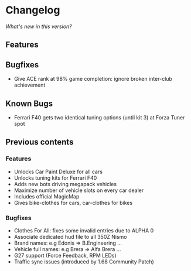 # Changelog

*What's new in this version?*

## Features


## Bugfixes

- Give ACE rank at 98% game completion: ignore broken inter-club achievement

## Known Bugs

- Ferrari F40 gets two identical tuning options (until kit 3) at Forza Tuner spot

## Previous contents

### Features

- Unlocks Car Paint Deluxe for all cars
- Unlocks tuning kits for Ferrari F40
- Adds new bots driving megapack vehicles
- Maximize number of vehicle slots on every car dealer
- Includes official MagicMap
- Gives bike-clothes for cars, car-clothes for bikes

### Bugfixes

- Clothes For All: fixes some invalid entries due to ALPHA 0
- Associate dedicated hud file to all 350Z Nismo
- Brand names: e.g Edonis => B.Engineering ...
- Vehicle full names: e.g Brera => Alfa Brera ...
- G27 support (Force Feedback, RPM LEDs)
- Traffic sync issues (introduced by 1.68 Community Patch) 
